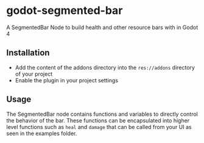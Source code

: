 # godot-segmented-bar
A SegmentedBar Node to build health and other resource bars with in Godot 4


## Installation
- Add the content of the addons directory into the `res://addons` directory of your project
- Enable the plugin in your project settings


## Usage
The SegmentedBar node contains functions and variables to directly control the behavior of the bar. These functions can be encapsulated into higher level functions such as `heal` and `damage` that can be called from your UI as seen in the examples folder.
